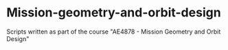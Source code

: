# Mission-geometry-and-orbit-design
Scripts written as part of the course "AE4878 - Mission Geometry and Orbit Design"
